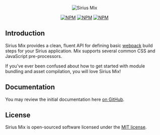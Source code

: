 <p align="center"><img src="https://sirius.com/assets/img/components/logo-mix.svg" alt="Sirius Mix"></p>
            
<p align="center">
<a href="https://www.npmjs.com/package/sirius-mix"><img src="https://img.shields.io/npm/v/sirius-mix.svg" alt="NPM"></a>
<a href="https://npmcharts.com/compare/sirius-mix?minimal=true"><img src="https://img.shields.io/npm/dt/sirius-mix.svg" alt="NPM"></a>
<a href="https://www.npmjs.com/package/sirius-mix"><img src="https://img.shields.io/npm/l/sirius-mix.svg" alt="NPM"></a>
</p>

## Introduction

Sirius Mix provides a clean, fluent API for defining basic [webpack](http://github.com/webpack/webpack) build steps for your Sirius application. Mix supports several common CSS and JavaScript pre-processors.

If you've ever been confused about how to get started with module bundling and asset compilation, you will love Sirius Mix!

## Documentation

You may review the initial documentation here [on GitHub](https://github.com/siriusSupreme/sirius-mix/tree/master/docs#readme).

## License

Sirius Mix is open-sourced software licensed under the [MIT license](http://opensource.org/licenses/MIT).
